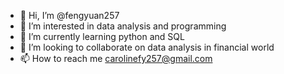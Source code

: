 - 👋 Hi, I’m @fengyuan257
- 👀 I’m interested in data analysis and programming
- 🌱 I’m currently learning python and SQL
- 💞️ I’m looking to collaborate on data analysis in financial world
- 📫 How to reach me carolinefy257@gmail.com

<!---
fengyuan257/fengyuan257 is a ✨ special ✨ repository because its `README.md` (this file) appears on your GitHub profile.
You can click the Preview link to take a look at your changes.
--->
